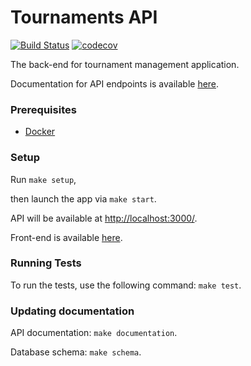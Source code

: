 # Tournaments API #

[![Build Status](https://travis-ci.com/AndKiel/tournaments-api.svg?branch=master)](https://travis-ci.com/AndKiel/tournaments-api)
[![codecov](https://codecov.io/gh/AndKiel/tournaments-api/branch/master/graph/badge.svg)](https://codecov.io/gh/AndKiel/tournaments-api)

The back-end for tournament management application.

Documentation for API endpoints is available [here](https://andkiel.github.io/tournaments-api/index.html).

### Prerequisites ###

- [Docker](https://www.docker.com/products/docker-desktop)

### Setup ###

Run `make setup`,

then launch the app via `make start`.

API will be available at [http://localhost:3000/]().

Front-end is available [here](https://github.com/AndKiel/tournaments-api-ui).

### Running Tests ###

To run the tests, use the following command: `make test`.

### Updating documentation ###

API documentation: `make documentation`.

Database schema: `make schema`.
